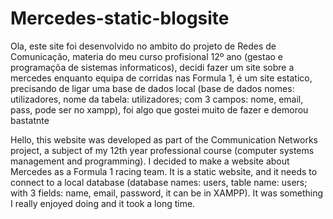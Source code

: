 # Mercedes-static-blogsite
Ola, este site foi desenvolvido no ambito do projeto de Redes de Comunicação, materia do meu curso profisional 12º ano (gestao e programaçõa de sistemas informaticos), decidi fazer um site sobre a mercedes enquanto equipa de corridas nas Formula 1, é um site estatico, precisando de ligar uma base de dados local (base de dados nomes: utilizadores, nome da tabela: utilizadores; com 3 campos: nome, email, pass, pode ser no xampp), foi algo que gostei muito de fazer e demorou bastatnte

Hello, this website was developed as part of the Communication Networks project, a subject of my 12th year professional course (computer systems management and programming). I decided to make a website about Mercedes as a Formula 1 racing team. It is a static website, and it needs to connect to a local database (database names: users, table name: users; with 3 fields: name, email, password, it can be in XAMPP). It was something I really enjoyed doing and it took a long time.
